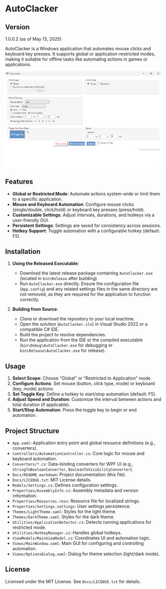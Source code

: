 # AutoClacker

## Version
1.0.0.2 (as of May 13, 2025)

AutoClacker is a Windows application that automates mouse clicks and keyboard key presses. It supports global or application-restricted modes, making it suitable for offline tasks like automating actions in games or applications.

![AutoClacker Screenshot](../Images/AutoClacker_Not_Running.png)

## Features

- **Global or Restricted Mode**: Automate actions system-wide or limit them to a specific application.
- **Mouse and Keyboard Automation**: Configure mouse clicks (single/double, click/hold) or keyboard key presses (press/hold).
- **Customizable Settings**: Adjust intervals, durations, and hotkeys via a user-friendly GUI.
- **Persistent Settings**: Settings are saved for consistency across sessions.
- **Hotkey Support**: Toggle automation with a configurable hotkey (default: F5).

## Installation

1. **Using the Released Executable**:
   - Download the latest release package containing `AutoClacker.exe` (located in `bin\Release` after building).
   - Run `AutoClacker.exe` directly. Ensure the configuration file (`App.config`) and any related settings files in the same directory are not removed, as they are required for the application to function correctly.

2. **Building from Source**:
   - Clone or download the repository to your local machine.
   - Open the solution (`AutoClacker.sln`) in Visual Studio 2022 or a compatible C# IDE.
   - Build the project to resolve dependencies.
   - Run the application from the IDE or the compiled executable (`bin\Debug\AutoClacker.exe` for debugging or `bin\Release\AutoClacker.exe` for release).

## Usage

1. **Select Scope**: Choose "Global" or "Restricted to Application" mode.
2. **Configure Actions**: Set mouse (button, click type, mode) or keyboard (key, mode) actions.
3. **Set Toggle Key**: Define a hotkey to start/stop automation (default: F5).
4. **Adjust Speed and Duration**: Customize the interval between actions and total duration (if applicable).
5. **Start/Stop Automation**: Press the toggle key to begin or end automation.

## Project Structure

- `App.xaml`: Application entry point and global resource definitions (e.g., converters).
- `Controllers/AutomationController.cs`: Core logic for mouse and keyboard automation.
- `Converters/*.cs`: Data-binding converters for WPF UI (e.g., `StringToBooleanConverter`, `BooleanToVisibilityConverter`).
- `Docs/README.markdown`: Project documentation (this file).
- `Docs/LICENSE.txt`: MIT License details.
- `Models/Settings.cs`: Defines configuration settings.
- `Properties/AssemblyInfo.cs`: Assembly metadata and version information.
- `Properties/Resources.resx`: Resource file for localized strings.
- `Properties/Settings.settings`: User settings persistence.
- `Themes/LightTheme.xaml`: Styles for the light theme.
- `Themes/DarkTheme.xaml`: Styles for the dark theme.
- `Utilities/ApplicationDetector.cs`: Detects running applications for restricted mode.
- `Utilities/HotkeyManager.cs`: Handles global hotkeys.
- `ViewModels/MainViewModel.cs`: Coordinates UI and automation logic.
- `Views/MainWindow.xaml`: Main GUI for configuring and controlling automation.
- `Views/OptionsDialog.xaml`: Dialog for theme selection (light/dark mode).

## License

Licensed under the MIT License. See `Docs/LICENSE.txt` for details.